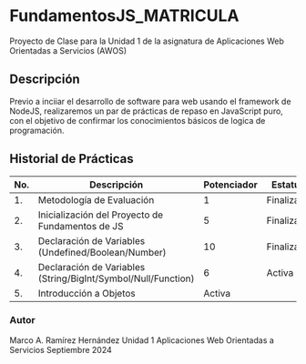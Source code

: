 # FundamentosJS_MATRICULA
Proyecto de Clase para la Unidad 1 de la asignatura de Aplicaciones Web Orientadas a Servicios (AWOS)


## Descripción

Previo a inciiar el desarrollo de software para web usando el framework de NodeJS, realizaremos un par de prácticas de repaso en JavaScript puro, con el objetivo de confirmar los conocimientos básicos de logica de programación.


## Historial de Prácticas

|No.|Descripción|Potenciador|Estatus|
|--|--|--|--|
|1.|Metodología de Evaluación|1|Finalizada |
|2.|Inicialización del Proyecto de Fundamentos de JS|5|Finalizada|
|3.|Declaración de Variables (Undefined/Boolean/Number)|10|Finalizada|
|4.|Declaración de Variables (String/BigInt/Symbol/Null/Function)|6|Activa
|5.|Introducción a Objetos |Activa

### Autor
Marco A. Ramírez Hernández
Unidad 1
Aplicaciones Web Orientadas a Servicios 
Septiembre 2024